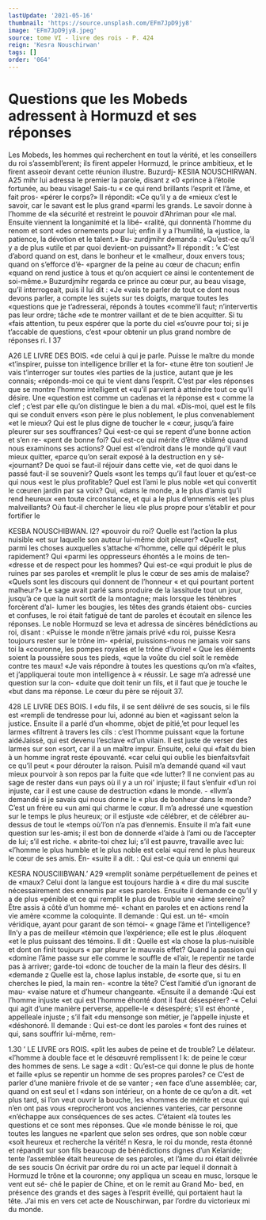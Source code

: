 ```yaml
---
lastUpdate: '2021-05-16'
thumbnail: 'https://source.unsplash.com/EFm7JpD9jy8'
image: 'EFm7JpD9jy8.jpeg'
source: tome VI - livre des rois - P. 424
reign: 'Kesra Nouschirwan'
tags: []
order: '064'
---
```


# Questions que les Mobeds adressent à Hormuzd et ses réponses

Les Mobeds, les hommes qui recherchent en tout la vérité, et les conseillers du roi s’assembl’erent; ils
firent appeler Hormuzd, le prince ambitieux, et le firent asseoir devant cette réunion illustre. Buzurdj-
KESIlA NOUSCHIRWAN. A25 mihr lui adressa le premier la parole, disant z «0
«prince à l’étoile fortunée, au beau visage! Sais-tu
« ce qui rend brillants l’esprit et l’âme, et fait pros- «pérer le corps?» Il répondit: «Ce qu’il y a de
«mieux c’est le savoir, car le savant est le plus grand «parmi les grands. Le savoir donne à l’homme de «la sécurité et restreint le pouvoir d’Ahriman pour
«le mal. Ensuite viennent la longanimité et la libé- «ralité, qui donnentà l’homme du renom et sont
«des ornements pour lui; enfin il y a l’humilité, la «justice, la patience, la dévotion et le talent.» Bu- zurdjmihr demanda : «Qu’est-ce qu’il y a de plus «utile et par quoi devient-on puissant?» Il répondit :
’« C’est d’abord quand on est, dans le bonheur et le «malheur, doux envers tous; quand on s’efforce d’é- «pargner de la peine au cœur de chacun; enfin «quand on rend justice à tous et qu’on acquiert
ce ainsi le contentement de soi-même.»
Buzurdjmihr regarda ce prince au cœur pur, au
beau visage, qu’il interrogeait, puis il lui dit : «Je «vais te parler de tout ce dont nous devons parler,
a compte les sujets sur tes doigts, marque toutes les «questions que je t’adresserai, réponds à toutes «comme’il faut; n’intervertis pas leur ordre; tâche
«de te montrer vaillant et de te bien acquitter. Si tu «fais attention, tu peux espérer que la porte du ciel «s’ouvre pour toi; si je t’accable de questions, c’est
«pour obtenir un plus grand nombre de réponses
ri. I 37

A26 LE LIVRE DES BOIS.
«de celui à qui je parle. Puisse le maître du monde «t’inspirer, puisse ton intelligence briller et la for- «tune être ton soutien! Je vais t’interroger sur toutes
«les parties de la justice, autant que je les connais; «réponds-moi ce qui te vient dans l’esprit. C’est par
«les réponses que se montre l’homme intelligent et
«qu’il parvient à atteindre tout ce qu’il désire. Une
«question est comme un cadenas et la réponse est « comme la clef ; c’est par elle qu’on distingue le bien
a du mal.
«Dis-moi, quel est le fils qui se conduit envers
«son père le plus noblement, le plus convenablement
«et le mieux? Qui est le plus digne de toucher le « cœur, jusqu’à faire pleurer sur ses souffrances? Qui
«est-ce qui se repent d’une bonne action et s’en re- «pent de bonne foi? Qui est-ce qui mérite d’être «blâmé quand nous examinons ses actions? Quel est «l’endroit dans le monde qu’il vaut mieux quitter, «parce qu’on serait exposé à la destruction en y sé- «journant? De quoi se faut-il réjouir dans cette vie, «et de quoi dans le passé faut-il se souvenir? Quels «sont les temps qu’il faut louer et qu’est-ce qui nous
«est le plus profitable? Quel est l’ami le plus noble «et qui convertit le cœuren jardin par sa voix? Qui, «dans le monde, a le plus d’amis qu’il rend heureux
«en toute circonstance, et qui a le plus d’ennemis «et les plus malveillants? Où faut-il chercher le lieu «le plus propre pour s’établir et pour fortifier le

KESBA NOUSCHIBWAN. l2? «pouvoir du roi? Quelle est l’action la plus nuisible
«et sur laquelle son auteur lui-même doit pleurer? «Quelle est, parmi les choses auxquelles s’attache «l’homme, celle qui dépérit le plus rapidement? Qui
«parmi les oppresseurs éhontés a le moins de ten- «dresse et de respect pour les hommes? Qui est-ce «qui produit le plus de ruines par ses paroles et «remplit le plus le cœur de ses amis de malaise? «Quels sont les discours qui donnent de l’honneur
« et qui pourtant portent malheur?»
Le sage avait parlé sans produire de la lassitude
tout un jour, jusqu’à ce que la nuit sortît de la montagne; mais lorsque les ténèbres forcèrent d’al-
lumer les bougies, les têtes des grands étaient obs- curcies et confuses, le roi était fatigué de tant de paroles et écoutait en silence les réponses. Le noble Hormuzd se leva et adressa de sincères bénédictions au roi, disant : «Puisse le monde n’être jamais privé
«du roi, puisse Kesra toujours rester sur le trône im- «périal, puissions-nous ne jamais voir sans toi la «couronne, les pompes royales et le trône d’ivoire!
« Que les éléments soient la poussière sous tes pieds, «que la voûte du ciel soit le remède contre tes maux! «Je vais répondre à toutes les questions qu’on m’a
«faites, et j’appliquerai toute mon intelligence à « réussir. Le sage m’a adressé une question sur la con-
«duite que doit tenir un fils, et il faut que je touche le «but dans ma réponse. Le cœur du père se réjouit 37.

428 LE LIVRE DES BOIS. I
«du fils, il se sent délivré de ses soucis, si le fils est
«rempli de tendresse pour lui, adonné au bien et «agissant selon la justice. Ensuite il a parlé d’un «homme, objet de pitié,’et pour lequel les larmes «filtrent à travers les cils : c’est l’homme puissant
«que la fortune aidéJaissé, qui est devenu l’esclave
«d’un vilain. Il est juste de verser des larmes sur son «sort, car il a un maître impur. Ensuite, celui qui «fait du bien à un homme ingrat reste épouvanté.
«car celui qui oublie les bienfaitsvfait ce qu’il peut
« pour dérouter la raison. Puisil m’a demandé quand
«il vaut mieux pourvoir à son repos par la fuite que «de lutter? Il ne convient pas au sage de rester dans «un pays où il y a un roi’ injuste; il faut s’enfuir
«d’un roi injuste, car il est une cause de destruction «dans le monde. -
«Ilvm’a demandé si je savais qui nous donne le
« plus de bonheur dans le monde? C’est un frère eu
«un ami qui charme le cœur. Il m’a adressé une
«question sur le temps le plus heureux; or il estjuste
«de célébrer, et de célébrer au-dessus de tout le
«temps où’l’on n’a pas d’ennemis. Ensuite il m’a fait
«une question sur les-amis; il est bon de donnerde «l’aide à l’ami ou de l’accepter de lui; s’il est riche.
« abrite-toi chez lui; s’il est pauvre, travaille avec lui: «l’homme le plus humble et le plus noble est celai «qui rend le plus heureux le cœur de ses amis. En- «suite il a dit. : Qui est-ce quia un ennemi qui

KESRA NOUSCIIIBWAN.’ A29 «remplit sonàme perpétuellement de peines et de
«maux? Celui dont la langue est toujours hardie à « dire du mal suscite nécessairement des ennemis par «ses paroles. Ensuite il demande ce qu’il y a de plus «pénible et ce qui remplit le plus de trouble une «âme sereine? Être assis à côté d’un homme mé-
«chant en paroles et en actions rend la vie amère «comme la coloquinte. Il demande : Qui est. un té- «moin véridique, ayant pour garant de son témoi-
« gnage l’âme et l’intelligence? Iln’y a pas de meilleur
«témoin que l’expérience; elle est le plus .éloquent
«et le plus puissant des témoins. Il dit : Quelle est
«la chose la plus-nuisible et dont on finit toujours
« par pleurer le mauvais effet? Quand la passion qui
«domine l’âme passe sur elle comme le souffle de
«l’air, le repentir ne tarde pas à arriver; garde-toi
«donc de toucher de la main la fleur des désirs. lI
«demande z Quelle est la, chose laplus instable, de
«sorte que, si tu en cherches le pied, la main ren- «contre la tête? C’est l’amitié d’un ignorant de mau-
«vaise nature et d’humeur changeante.
«Ensuite il a demandé :Qui est l’homme injuste
«et qui est l’homme éhonté dont il faut désespérer?
-« Celui qui agit d’une manière perverse, appelle-le « désespéré; s’il est éhonté , appelleale injuste ; s’il fait
«du mensonge son métier, je l’appelle injuste et «déshonoré. Il demande : Qui est-ce dont les paroles
« font des ruines et qui, sans souffrir lui-même, rem-

1.30 ’ LE LIVRE ors ROIS.
«plit les aubes de peine et de trouble? Le délateur. «l’homme à double face et le désœuvré remplissent l
k: de peine le cœur des hommes de sens. Le sage a
«dit : Qu’est-ce qui donne le plus de honte et faille
«plus se repentir un homme de ses propres paroles? ce C’est de parler d’une manière frivole et de se vanter ;
«en face d’une assemblée; car, quand on est seul et l «dans son intérieur, on a honte de ce qu’on a dit.
«et plus tard, si l’on veut ouvrir la bouche, les «hommes de mérite et ceux qui n’en ont pas vous «reprocheront vos anciennes vanteries, car personne «n’échappe aux conséquences de ses actes. C’étaient
«là toutes les questions et ce sont mes réponses. Que «le monde bénisse le roi, que toutes les langues ne «parlent que selon ses ordres, que son noble cœur «soit heureux et recherche la vérité! n
Kesra, le roi du monde, resta étonné et répandit
sur son fils beaucoup de bénédictions dignes d’un Keîanide; tente l’assemblée était heureuse de ses
paroles, et l’âme du roi était délivrée de ses soucis
On écrivit par ordre du roi un acte par lequel il donnait à Hormuzd le trône et la couronne; ony appliqua un sceau en musc, lorsque le vent eut sé- ché le papier de Chine, et on le remit au Grand Mo- bed, en présence des grands et des sages à l’esprit éveillé, qui portaient haut la tête. J’ai mis en vers
cet acte de Nouschirwan, par l’ordre du victorieux mi du monde.
